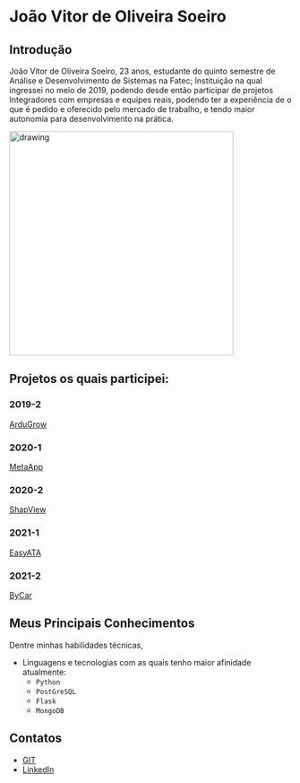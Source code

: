 # João Vitor de Oliveira Soeiro

## Introdução
João Vitor de Oliveira Soeiro, 23 anos, estudante do quinto semestre de Análise e Desenvolvimento de Sistemas na Fatec; Instituição na qual ingressei no meio de 2019, podendo desde então participar de projetos Integradores com empresas e equipes reais, podendo ter a experiência de o que é pedido e oferecido pelo mercado de trabalho, e tendo maior autonomia para desenvolvimento na prática.

<img src="https://user-images.githubusercontent.com/54710426/143999946-0ad19689-bfb6-4846-ab4e-0d38480ac8f7.PNG" alt="drawing" width="400"/>
  

## Projetos os quais participei: 

### 2019-2
[ArduGrow](https://github.com/Mateus-Prestes/Portfolio_MateusPrestes/blob/main/API_1-SMARTPARKING.md)

### 2020-1
[MetaApp](https://github.com/Mateus-Prestes/Portfolio_MateusPrestes/blob/main/API_2-DP_Standardize.md)

### 2020-2
[ShapView](https://github.com/Mateus-Prestes/Portfolio_MateusPrestes/blob/main/API_3-SHAPEVIEW.md)

### 2021-1
[EasyATA](https://github.com/Mateus-Prestes/Portfolio_MateusPrestes/blob/main/API_4-EASYATA.md)

### 2021-2
[ByCar](https://github.com/Mateus-Prestes/Portfolio_MateusPrestes/blob/main/API_5-ONLYMOTORS.md)

## Meus Principais Conhecimentos
Dentre minhas habilidades técnicas, 

- Linguagens e tecnologias com as quais tenho maior afinidade atualmente:
    - ```Python``` 
    - ```PostGreSQL```
    - ```Flask```
    - ```MongoDB```

## Contatos
* [GIT](https://github.com/joaosoeiro)
* [LinkedIn](https://www.linkedin.com/in/joaovsoeiro/)
